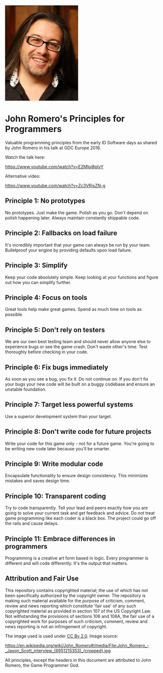 [<img src="/assets/romero.jpg" alt="John Romero" width="240">](https://en.wikipedia.org/wiki/John_Romero#/media/File:John_Romero_-_Jason_Scott_interview_(6951215353)_(cropped).jpg)

# John Romero's Principles for Programmers

Valuable programming principles from the early ID Software days as shared by
John Romero in his talk at GDC Europe 2016.

Watch the talk here:

https://www.youtube.com/watch?v=E2MIpi8pIvY

Alternative video:

https://www.youtube.com/watch?v=Zc3VRjsZN-g

## Principle 1: No prototypes

No prototypes. Just make the game. Polish as you go. Don't depend on polish
happening later. Always maintain constantly shippable code.

## Principle 2: Fallbacks on load failure

It's incredibly important that your game can always be run by your team.
Bulletproof your engine by providing defaults upon load failure.

## Principle 3: Simplify

Keep your code absolutely simple. Keep looking at your functions and figure
out how you can simplify further.

## Principle 4: Focus on tools

Great tools help make great games. Spend as much time on tools as possible.

## Principle 5: Don't rely on testers

We are our own best testing team and should never allow anyone else to
experience bugs or see the game crash. Don't waste other's time. Test
thoroughly before checking in your code.

## Principle 6: Fix bugs immediately

As soon as you see a bug, you fix it. Do not continue on. If you don't fix
your bugs your new code will be built on a buggy codebase and ensure an
unstable foundation.

## Principle 7: Target less powerful systems

Use a superior development system than your target.

## Principle 8: Don't write code for future projects

Write your code for this game only - not for a future game. You're going to
be writing new code later because you'll be smarter.

## Principle 9: Write modular code

Encapsulate functionality to ensure design consistency. This minimizes
mistakes and saves design time.

## Principle 10: Transparent coding

Try to code transparently. Tell your lead and peers exactly how you are going
to solve your current task and get feedback and advice. Do not treat game
programming like each coder is a black box. The project could go off the rails
and cause delays.

## Principle 11: Embrace differences in programmers

Programming is a creative art form based in logic. Every programmer is
different and will code differently. It's the output that matters.

## Attribution and Fair Use

This repository contains copyrighted material; the use of which has not been
specifically authorized by the copyright owner. The repository is making such
material available for the purpose of criticism, comment, review and news
reporting which constitute 'fair use' of any such copyrighted material as
provided in section 107 of the US Copyright Law. Not withstanding the
provisions of sections 106 and 106A, the fair use of a copyrighted work for
purposes of such criticism, comment, review and news reporting is not an
infringement of copyright.

The image used is used under [CC By 2.0](http://creativecommons.org/licenses/by/2.0). Image source:

https://en.wikipedia.org/wiki/John_Romero#/media/File:John_Romero_-_Jason_Scott_interview_(6951215353)_(cropped).jpg

All principles, except the headers in this document are attributed to
John Romero, the Game Programmer God.
